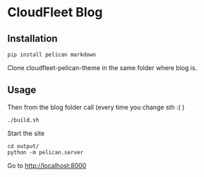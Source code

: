 # CloudFleet Blog

## Installation

    pip install pelican markdown

Clone cloudfleet-pelican-theme in the same folder where blog is.

## Usage

Then from the blog folder call (every time you change sth :( )

    ./build.sh

Start the site

    cd output/
    python -m pelican.server

Go to <http://localhost:8000>
